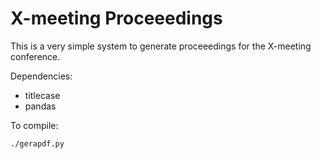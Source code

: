 # X-meeting Proceeedings

This is a very simple system to generate proceeedings for the X-meeting
conference. 

Dependencies:

- titlecase
- pandas

To compile:

```shell
./gerapdf.py
```


